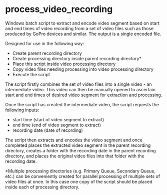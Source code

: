 # process_video_recording
Windows batch script to extract and encode video segment based on start and end times of video recording from a set of video files such as those produced by GoPro devices and similar. The output is a single encoded file. 

Designed for use in the following way:

* Create parent recording directory
* Create processing directory inside parent recording directory*
* Place this script inside video processing directory
* Copy video files needing processing into video processing directory
* Execute the script

The script firstly combines the set of video files into a single video - an intermediate video. This video can then be manually opened to ascertain start and end times of desired video segment for extraction and processing. 

Once the script has created the intermediate video, the script requests the following inputs:

* start time (start of video segment to extract)
* end time (end of video segment to extract)
* recording date (date of recording)

The script then extracts and encodes the video segment and once completed places the extracted video segment in the parent recording directory, creates a folder with the recording date in the parent recording directory, and places the original video files into that folder with the recording date. 

*Multiple processing directories (e.g. Primary Queue, Secondary Queue, etc.) can be conveniently created for parallel processing of multiple sets of video files at once. In this case one copy of the script should be placed inside each of processing directory.  

